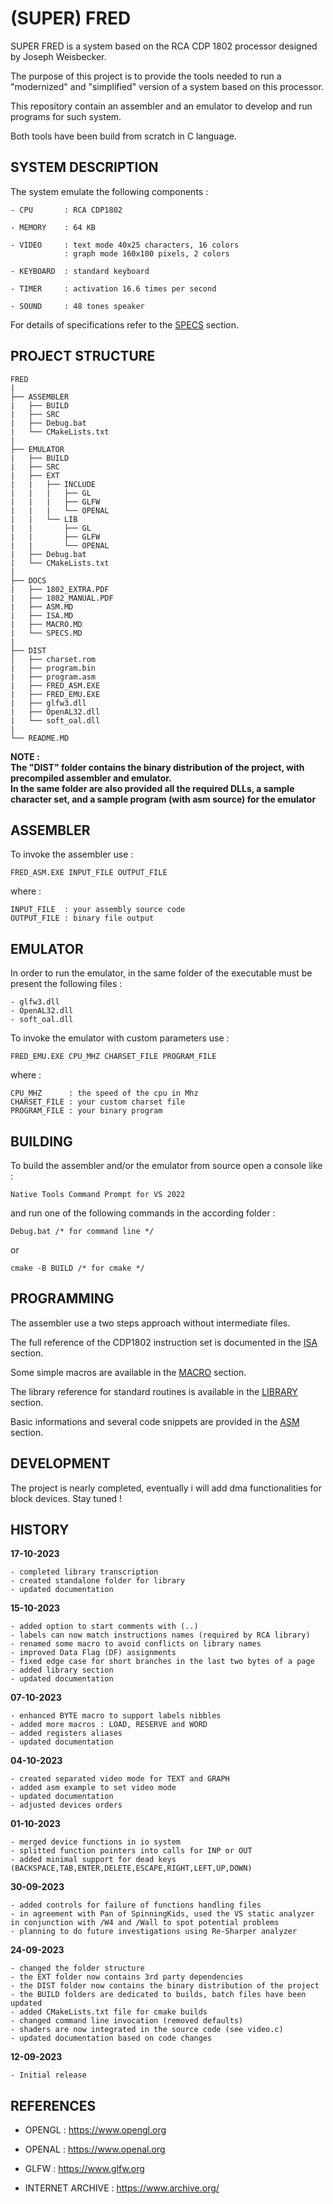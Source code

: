 # (SUPER) FRED

SUPER FRED is a system based on the RCA CDP 1802 processor designed by Joseph Weisbecker.

The purpose of this project is to provide the tools needed to run a "modernized" and "simplified" version of a system based on this processor.

This repository contain an assembler and an emulator to develop and run programs for such system.

Both tools have been build from scratch in C language.

## SYSTEM DESCRIPTION

The system emulate the following components :
```
- CPU       : RCA CDP1802

- MEMORY    : 64 KB

- VIDEO     : text mode 40x25 characters, 16 colors
            : graph mode 160x100 pixels, 2 colors

- KEYBOARD  : standard keyboard

- TIMER     : activation 16.6 times per second

- SOUND     : 48 tones speaker
```

For details of specifications refer to the [SPECS](DOCS/SPECS.MD) section.


## PROJECT STRUCTURE

```
FRED
|
├── ASSEMBLER
|   ├── BUILD
|   ├── SRC
|   ├── Debug.bat
|   └── CMakeLists.txt
|
├── EMULATOR
|   ├── BUILD
|   ├── SRC
|   ├── EXT
|   |   ├── INCLUDE
|   |   |   ├── GL
|   |   |   ├── GLFW
|   |   |   └── OPENAL
|   |   └── LIB
|   |       ├── GL
|   |       ├── GLFW
|   |       └── OPENAL
|   ├── Debug.bat
|   └── CMakeLists.txt
|
├── DOCS
|   ├── 1802_EXTRA.PDF
|   ├── 1802_MANUAL.PDF
|   ├── ASM.MD
|   ├── ISA.MD
|   ├── MACRO.MD
|   └── SPECS.MD
|
├── DIST
│   ├── charset.rom
|   ├── program.bin
|   ├── program.asm
|   ├── FRED_ASM.EXE
|   ├── FRED_EMU.EXE
|   ├── glfw3.dll
|   ├── OpenAL32.dll
|   └── soft_oal.dll
|
└── README.MD
```
**NOTE :<BR>
The "DIST" folder contains the binary distribution of the project, with precompiled assembler and emulator.<BR>
In the same folder are also provided all the required DLLs, a sample character set, and a sample program (with asm source) for the emulator**

## ASSEMBLER

To invoke the assembler use :
```
FRED_ASM.EXE INPUT_FILE OUTPUT_FILE
```
where :

```
INPUT_FILE  : your assembly source code
OUTPUT_FILE : binary file output
```

## EMULATOR

In order to run the emulator, in the same folder of the executable must be present the following files :
```
- glfw3.dll
- OpenAL32.dll
- soft_oal.dll
```

To invoke the emulator with custom parameters use :
```
FRED_EMU.EXE CPU_MHZ CHARSET_FILE PROGRAM_FILE
```
where :

```
CPU_MHZ      : the speed of the cpu in Mhz
CHARSET_FILE : your custom charset file
PROGRAM_FILE : your binary program
```


## BUILDING

To build the assembler and/or the emulator from source open a console like : 

```
Native Tools Command Prompt for VS 2022
```

and run one of the following commands in the according folder :

```
Debug.bat /* for command line */ 
```
or
```
cmake -B BUILD /* for cmake */
```

## PROGRAMMING

The assembler use a two steps approach without intermediate files.

The full reference of the CDP1802 instruction set is documented in the [ISA](DOCS/ISA.MD) section.

Some simple macros are available in the [MACRO](DOCS/MACRO.MD) section.

The library reference for standard routines is available in the [LIBRARY](LIBRARY/LIBRARY.MD) section.

Basic informations and several code snippets are provided in the [ASM](DOCS/ASM.MD) section.

## DEVELOPMENT

The project is nearly completed, eventually i will add dma functionalities for block devices.
Stay tuned !

## HISTORY

**17-10-2023**

    - completed library transcription
    - created standalone folder for library
    - updated documentation    

**15-10-2023**

    - added option to start comments with (..)
    - labels can now match instructions names (required by RCA library)
    - renamed some macro to avoid conflicts on library names
    - improved Data Flag (DF) assignments
    - fixed edge case for short branches in the last two bytes of a page
    - added library section
    - updated documentation
    
**07-10-2023**

    - enhanced BYTE macro to support labels nibbles
    - added more macros : LOAD, RESERVE and WORD
    - added registers aliases
    - updated documentation

**04-10-2023**

    - created separated video mode for TEXT and GRAPH
    - added asm example to set video mode
    - updated documentation
    - adjusted devices orders

**01-10-2023**

    - merged device functions in io system
    - splitted function pointers into calls for INP or OUT
    - added minimal support for dead keys (BACKSPACE,TAB,ENTER,DELETE,ESCAPE,RIGHT,LEFT,UP,DOWN)
    
**30-09-2023**

    - added controls for failure of functions handling files
    - in agreement with Pan of SpinningKids, used the VS static analyzer in conjunction with /W4 and /Wall to spot potential problems
    - planning to do future investigations using Re-Sharper analyzer

**24-09-2023**

    - changed the folder structure
    - the EXT folder now contains 3rd party dependencies
    - the DIST folder now contains the binary distribution of the project
    - the BUILD folders are dedicated to builds, batch files have been updated
    - added CMakeLists.txt file for cmake builds
    - changed command line invocation (removed defaults)
    - shaders are now integrated in the source code (see video.c)
    - updated documentation based on code changes

**12-09-2023**

    - Initial release

## REFERENCES

- OPENGL : https://www.opengl.org

- OPENAL : https://www.openal.org

- GLFW : https://www.glfw.org

- INTERNET ARCHIVE : https://www.archive.org/
